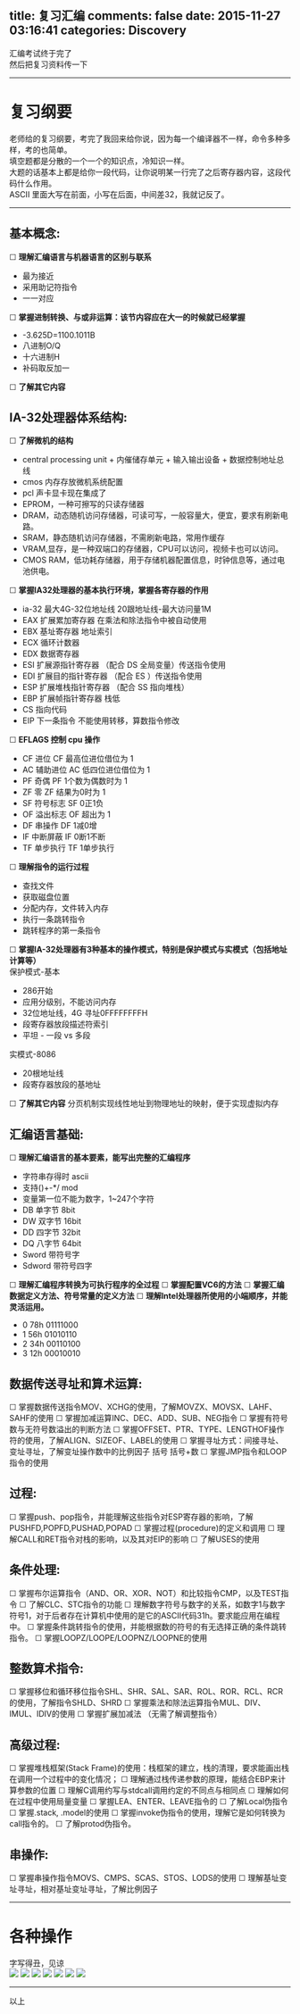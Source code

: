 title: 复习汇编
comments: false
date: 2015-11-27 03:16:41
categories: Discovery
---
汇编考试终于完了  
然后把复习资料传一下  
<!--more-->
***
# 复习纲要
老师给的复习纲要，考完了我回来给你说，因为每一个编译器不一样，命令多种多样，考的也简单。  
填空题都是分散的一个一个的知识点，冷知识一样。  
大题的话基本上都是给你一段代码，让你说明某一行完了之后寄存器内容，这段代码什么作用。  
ASCII 里面大写在前面，小写在后面，中间差32，我就记反了。  
***
## 基本概念:
  ☐ **理解汇编语言与机器语言的区别与联系**
  - 最为接近
  - 采用助记符指令
  - 一一对应

  
  ☐ **掌握进制转换、与或非运算：该节内容应在大一的时候就已经掌握**
  - -3.625D=1100.1011B
  - 八进制O/Q
  - 十六进制H
  - 补码取反加一
  
  
  ☐ **了解其它内容**

## IA-32处理器体系结构:
  ☐ **了解微机的结构**
  - central processing unit + 内催储存单元 + 输入输出设备 + 数据控制地址总线
  - cmos 内存存放微机系统配置
  - pcl 声卡显卡现在集成了
  - EPROM，一种可擦写的只读存储器
  - DRAM，动态随机访问存储器，可读可写，一般容量大，便宜，要求有刷新电路。
  - SRAM，静态随机访问存储器，不需刷新电路，常用作缓存
  - VRAM,显存，是一种双端口的存储器，CPU可以访问，视频卡也可以访问。
  - CMOS RAM，低功耗存储器，用于存储机器配置信息，时钟信息等，通过电池供电。
  
  
  ☐ **掌握IA32处理器的基本执行环境，掌握各寄存器的作用**
  - ia-32 最大4G-32位地址线 20跟地址线-最大访问量1M
  - EAX 扩展累加寄存器 在乘法和除法指令中被自动使用
  - EBX 基址寄存器 地址索引
  - ECX 循环计数器
  - EDX 数据寄存器
  - ESI 扩展源指针寄存器 （配合 DS 全局变量）传送指令使用
  - EDI 扩展目的指针寄存器 （配合 ES ）传送指令使用
  - ESP 扩展堆栈指针寄存器 （配合 SS 指向堆栈）
  - EBP 扩展帧指针寄存器  栈低
  - CS 指向代码
  - EIP 下一条指令 不能使用转移，算数指令修改
  
  
  ☐ **EFLAGS 控制 cpu 操作**
  -  CF 进位 CF 最高位进位借位为 1
  -  AC 辅助进位 AC 低四位进位借位为 1
  -  PF 奇偶 PF 1个数为偶数时为 1
  -  ZF 零 ZF 结果为0时为 1
  -  SF 符号标志 SF 0正1负
  -  OF 溢出标志 OF 超出为 1
  -  DF 串操作 DF 1减0增
  -  IF 中断屏蔽 IF 0断1不断
  -  TF 单步执行 TF 1单步执行
  
  
  ☐ **理解指令的运行过程**
  - 查找文件
  - 获取磁盘位置
  - 分配内存，文件转入内存
  - 执行一条跳转指令
  - 跳转程序的第一条指令
  
  
  ☐ **掌握IA-32处理器有3种基本的操作模式，特别是保护模式与实模式（包括地址计算等）**  
  保护模式-基本
  -  286开始
  -  应用分级别，不能访问内存
  -  32位地址线，4G 寻址0FFFFFFFFH
  -  段寄存器放段描述符索引
  -  平坦 - 一段 vs 多段
  
  
  实模式-8086
  -  20根地址线
  -  段寄存器放段的基地址
    
    
  ☐ **了解其它内容**
  分页机制实现线性地址到物理地址的映射，便于实现虚拟内存
## 汇编语言基础:
  ☐ **理解汇编语言的基本要素，能写出完整的汇编程序**
  - 字符串存得时 ascii
  - 支持()+-*/ mod
  - 变量第一位不能为数字，1~247个字符
  - DB 单字节 8bit
  - DW 双字节 16bit
  - DD 四字节 32bit
  - DQ 八字节 64bit
  - Sword 带符号字
  - Sdword 带符号四字
  
  
  ☐ **理解汇编程序转换为可执行程序的全过程**
  ☐ **掌握配置VC6的方法**
  ☐ **掌握汇编数据定义方法、符号常量的定义方法**
  ☐ **理解Intel处理器所使用的小端顺序，并能灵活运用。**
  - 0 78h 01111000
  - 1 56h 01010110
  - 2 34h 00110100
  - 3 12h 00010010
  
  
## 数据传送寻址和算术运算:
  ☐ 掌握数据传送指令MOV、XCHG的使用，了解MOVZX、MOVSX、LAHF、SAHF的使用
  ☐ 掌握加减运算INC、DEC、ADD、SUB、NEG指令
  ☐ 掌握有符号数与无符号数溢出的判断方法
  ☐ 掌握OFFSET、PTR、TYPE、LENGTHOF操作符的使用，了解ALIGN、SIZEOF、LABEL的使用
  ☐ 掌握寻址方式：间接寻址、变址寻址，了解变址操作数中的比例因子
                 括号    括号+数
  ☐ 掌握JMP指令和LOOP指令的使用
## 过程:
  ☐ 掌握push、pop指令，并能理解这些指令对ESP寄存器的影响，了解PUSHFD,POPFD,PUSHAD,POPAD
  ☐ 掌握过程(procedure)的定义和调用
  ☐ 理解CALL和RET指令对栈的影响，以及其对EIP的影响
  ☐ 了解USES的使用
## 条件处理:
  ☐ 掌握布尔运算指令（AND、OR、XOR、NOT）和比较指令CMP，以及TEST指令
  ☐ 了解CLC、STC指令的功能
  ☐ 理解数字符号与数字的关系，如数字1与数字符号1，对于后者存在计算机中使用的是它的ASCII代码31h。要求能应用在编程中。
  ☐ 掌握条件跳转指令的使用，并能根据数的符号的有无选择正确的条件跳转指令。
  ☐ 掌握LOOPZ/LOOPE/LOOPNZ/LOOPNE的使用
## 整数算术指令:
  ☐ 掌握移位和循环移位指令SHL、SHR、SAL、SAR、ROL、ROR、RCL、RCR的使用，了解指令SHLD、SHRD
  ☐ 掌握乘法和除法运算指令MUL、DIV、IMUL、IDIV的使用
  ☐ 掌握扩展加减法
  （无需了解调整指令）
## 高级过程:
  ☐ 掌握堆栈框架(Stack Frame)的使用：栈框架的建立，栈的清理，要求能画出栈在调用一个过程中的变化情况；
  ☐ 理解通过栈传递参数的原理，能结合EBP来计算参数的位置
  ☐ 理解C调用约写与stdcall调用约定的不同点与相同点
  ☐ 理解如何在过程中使用局量变量
  ☐ 掌握LEA、ENTER、LEAVE指令的
  ☐ 了解Local伪指令
  ☐ 掌握.stack, .model的使用
  ☐ 掌握invoke伪指令的使用，理解它是如何转换为call指令的。
  ☐ 了解protod伪指令。
## 串操作:
  ☐ 掌握串操作指令MOVS、CMPS、SCAS、STOS、LODS的使用
  ☐ 理解基址变址寻址，相对基址变址寻址，了解比例因子

***
# 各种操作
字写得丑，见谅  
![](http://ww1.sinaimg.cn/large/a243ad6cjw1eyfs763xu0j21j42ao7w5.jpg)
![](http://ww1.sinaimg.cn/large/a243ad6cjw1eyfs7csv78j21kw1j7kdy.jpg)
![](http://ww2.sinaimg.cn/large/a243ad6cjw1eyfs7n0tzaj21kw2cghdt.jpg)
![](http://ww3.sinaimg.cn/large/a243ad6cjw1eyfs7wzg5fj21kw23l7wh.jpg)
![](http://ww1.sinaimg.cn/large/a243ad6cjw1eyfs876it4j21kw295e81.jpg)
![](http://ww1.sinaimg.cn/large/a243ad6cjw1eyfs8e7w17j21kw1awtv5.jpg)
![](http://ww2.sinaimg.cn/large/a243ad6cjw1eyfs8lxi0bj21kw1w3quf.jpg)
***
以上